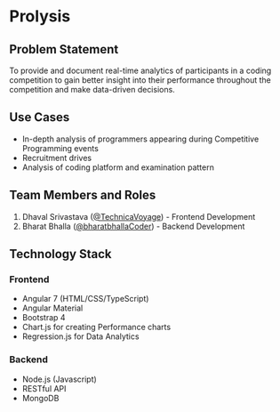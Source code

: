 # Prolysis

## Problem Statement

To provide and document real-time analytics of participants in a coding competition to gain better insight into their performance throughout the competition and make data-driven decisions.

## Use Cases
* In-depth analysis of programmers appearing during Competitive Programming events
* Recruitment drives
* Analysis of coding platform and examination pattern

## Team Members and Roles

1. Dhaval Srivastava ([@TechnicaVoyage](https://github.com/TechnicaVoyage)) - Frontend Development
2. Bharat Bhalla ([@bharatbhallaCoder](https://github.com/bharatbhallaCoder)) - Backend Development

## Technology Stack

### Frontend
* Angular 7 (HTML/CSS/TypeScript)
* Angular Material
* Bootstrap 4
* Chart.js for creating Performance charts
* Regression.js for Data Analytics

### Backend
* Node.js (Javascript)
* RESTful API
* MongoDB
